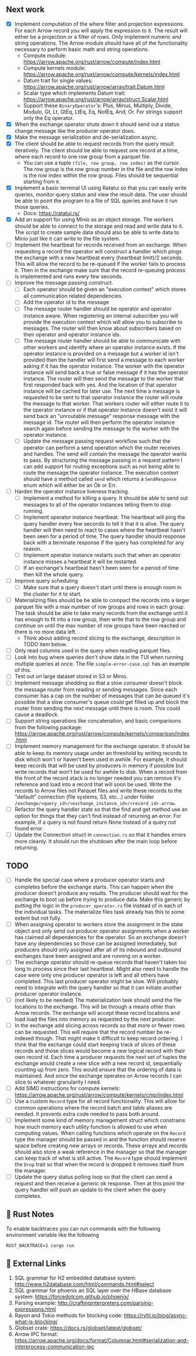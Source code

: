 
## Next work

- [X] Implement computation of the where filter and projection expressions. For each Arrow record
you will apply the expression to it. The result will either be a projection or a filter 
of rows. Only implement numeric and string operations. The Arrow module should have all of 
the functionality necessary to perform basic math and string operations.
  * Compute module: https://arrow.apache.org/rust/arrow/compute/index.html
  * Compute kernels module: https://arrow.apache.org/rust/arrow/compute/kernels/index.html
  * Datum trait for single values: https://arrow.apache.org/rust/arrow/array/trait.Datum.html
  * Scalar type which implements Datum trait: https://arrow.apache.org/rust/arrow/array/struct.Scalar.html
  * Support these `BinaryOperator`'s: Plus, Minus, Multiply, Divide, Modulo, Gt, Lt, GtEq, LtEq,
  Eq, NotEq, And, Or. For strings support only the Eq operator.
- [X] When the exchange operator shuts down it should send out a status change message like
the producer operator does.
- [X] Make the message serialization and de-serialization async.
- [X] The client should be able to request records from the query result iteratively. The client
should be able to request one record at a time, where each record to one row group from a 
parquet file.
  * You can use a tuple `(file, row group, row index)` as the cursor. The row group is the 
  row group number in the file and the row index is the row index within the row group.
  Files should be sequential starting from `0`.
- [X] Implement a basic terminal UI using Ratatui so that you can easily write queries, 
monitor query status and view the result data. The user should be able to point the program
to a file of SQL queries and have it run those queries.
  * Docs: https://ratatui.rs/ 
- [X] Add an support for using Minio as an object storage. The workers should be able to connect
to the storage and read and write data to it. The script to create sample data should also be
able to write data to Minio just like it can write to the file system.
- [ ] Implement the heartbeat for records received from an exchange. When requesting a record
the operator will construct a handler which pings the exchange with a new heartbeat every 
(heartbeat limit)/2 seconds. This will allow the record to be re-queued if the worker fails to 
process it. Then in the exchange make sure that the record re-queuing process is implemented
and runs every few seconds.
- [ ] Improve the message passing construct. 
  - [ ] Each operator should be given an "execution context" which stores all communication 
    related dependencies. 
  - [ ] Add the operator id to the message
  - [ ] The message router handler should be operator and operator instance aware. When registering an 
    internal subscriber you will provide the execution context which will allow you to subscribe
    to messages. The router will then know about subscribers based on their operator and operator
    instance ids.
  - [ ] The message router handler should be able to communicate with other workers and identify
    where an operator instance exists. If the operator instance is provided on a message but a worker 
    id isn't provided then the handler will first send a message to each worker asking if it has the
    operator instance. The worker with the operator instance will send back a true or false message if 
    it has the operator instance. The router will then send the message to the worker that first responded
    back with yes. And the location of that operator instance will be cached for later use. The next time
    a message is requested to be sent to that operator instance the router will route the message to that
    worker. That workers router will either route it to the operator instance or if that operator instance
    doesn't exist it will send back an "unroutable message" response message with the message id. The 
    router will then perform the operator instance search again before sending the message to the worker
    with the operator instance.
  - [ ] Update the message passing request workflow such that the operator can perform a send operation
    which the router receives and handles. The send will contain the message the operator wants to 
    pass. By structuring the message passing in a request pattern I can add support for routing exceptions
    such as not being able to route the message the operator instance. The execution context should 
    have a method called `send` which returns a `SendResponse` enum which will either be an Ok or Err.
- [ ] Harden the operator instance liveness tracking.
  - [ ] Implement a method for killing a query. It should be able to send out messages to all of the 
  operator instances telling them to stop running.
  - [ ] Implement operator instance heartbeat. The heartbeat will ping the query handler every few seconds
  to tell it that it is alive. The query handler will then need to react to cases where the heartbeat 
  hasn't been seen for a period of time. The query handler should response back with a terminate response
  if the query has completed for any reason.
  - [ ] Implement operator instance restarts such that when an operator instance misses a heartbeat
  it will be restarted.
  - [ ] If an exchange's heartbeat hasn't been seen for a period of time then kill the whole query.
- [ ] Improve query scheduling
  - [ ] Make sure that a query doesn't start until there is enough room in the cluster for it to start.
- [ ] Materializing files should be be able to compact the records into a larger parquet file
with a max number of row groups and rows in each group. The task should be
able to take many records from the exchange until it has enough to fit into a row group,
then write that to the row group and continue on until the max number of row groups
have been reached or there is no more data left. 
  * Think about adding record slicing to the exchange, description in TODO item below.
- [ ] Only read columns used in the query when reading parquet files.
- [ ] Look into bug where queries don't show data in the TUI when running multiple queries at once. 
  The file `simple-error-case.sql` has an example of this.
- [ ] Test out on large dataset stored in S3 or Minio.
- [ ] Implement message shedding so that a slow consumer doesn't block the message router from
reading or sending messages. Since each consumer has a cap on the number of messages that
can be queued it's possible that a slow consumer's queue could get filled up and block the
router from sending the next message until there is room. This could cause a deadlock.
- [ ] Support string operations like concatenation, and basic comparisons from 
the following package: https://arrow.apache.org/rust/arrow/compute/kernels/comparison/index.html
- [ ] Implement memory management for the exchange operator. It should be able to keep its
memory usage under an threshold by writing records to disk which won't or haven't been used
in awhile. For example, it should keep records that will be used by producers in memory if
possible but write records that won't be used for awhile to disk. When a record from the front
of the record stack is no longer needed you can remove it's reference and load into a record
that will soon be used. Write the records to Arrow files not Parquet files and write these
records to the "default" connection (file systems, S3, etc...) under folder 
`/exchange/<query_id>/<exchange_instance_id>/<record_id>.arrow`.
- [ ] Refactor the query handler state so that the find and get method use an option for
things that they can't find instead of returning an error. For example, if a query is not
found return None instead of a query not found error.
- [ ] Update the Connection struct in `connection.rs` so that it handles errors more cleanly.
It should run the shutdown after the main loop before returning.

## TODO

- [ ] Handle the special case where a producer operator starts and completes before the 
exchange starts. This can happen when the producer doesn't produce any results. The producer
should wait for the exchange to boot up before trying to produce data. Make this generic
by putting the logic in the `producer_operator.rs` file instead of in each of the individual
tasks. The materialize files task already has this to some extent but not fully.
- [ ] When assigning operator to workers store the assignment in the state object and only 
send out producer operator assignments when a worker has claimed all dependencies for the operator.
So an exchange doesn't have any dependencies so those can be assigned immediately, but producers
should only assigned after all of its inbound and outbound exchanges have been assigned and
are running on a worker.
- [ ] The exchange operator should re-queue records that haven't taken too long to process
since their last heartbeat. Might also need to handle the case were only one producer operator
is left and all others have completed. This last producer operator might be slow. Will probably
need to integrate with the query handler so that it can initiate another producer operator
instance.
- [ ] (not likely to be needed) The materialization task should send the file locations to 
the exchange. This will be through a means other than Arrow records. The exchange will 
accept these record locations and load load the files into memory as requested by the next producer.
- [ ] In the exchange add slicing across records so that more or fewer rows can be requested.
This will require that the record number be re-indexed though. That might make it
difficult to keep record ordering. I think that the exchange could start keeping
track of slices of these records and those slices would become a new logical record
with their own record id. Each time a producer requests the next set of tuples the
exchange would create a new slice with a new record id, sequentially counting up 
from zero. This would ensure that the ordering of data is maintained. And since the
exchange operates on Arrow records I can slice to whatever granularity I need.
- [ ] Add SIMD instructions for compute kernels: https://arrow.apache.org/rust/arrow/compute/kernels/cmp/index.html
- [ ] Use a custom `Record` type for all record functionality. This will
allow for common operations where the record batch and table aliases are
needed. It prevents extra code needed to pass both around.
- [ ] Implement some kind of memory management struct which constrains how much memory
each utility function is allowed to use when computing values. When calling functions
which operate on the `Record` type the manager should be passed in and the function
should reserve space before creating new arrays or records. These arrays and records
should also store a weak reference in the manager so that the manager can keep track of
what is still active. The `Record` type should implement the `Drop` trait so that
when the record is dropped it removes itself from the manager.
- [ ] Update the query status polling loop so that the client can send a request and then 
receive a generic ok response. Then at this point the query handler will push an update to
the client when the query completes.

## 📄 Rust Notes

To enable backtraces you can run commands with the following environment variable like
the following
```
RUST_BACKTRACE=1 cargo run 
```

## 🔗 External Links

1. SQL grammar for H2 embedded database system: http://www.h2database.com/html/commands.html#select
2. SQL grammar for phoenix an SQL layer over the HBase database system: https://forcedotcom.github.io/phoenix/
3. Parsing example: http://craftinginterpreters.com/parsing-expressions.html
4. Rayon and Tokio methods for blocking code: https://ryhl.io/blog/async-what-is-blocking/
5. Globset crate: https://docs.rs/globset/latest/globset/
6. Arrow IPC format: https://arrow.apache.org/docs/format/Columnar.html#serialization-and-interprocess-communication-ipc

